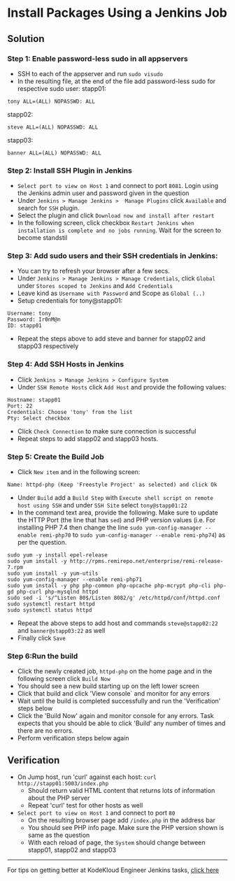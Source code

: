 # Install Packages Using a Jenkins Job
## Solution
### Step 1: Enable password-less sudo in all appservers
* SSH to each of the appserver and run `sudo visudo`
* In the resulting file, at the end of the file add password-less sudo for respective sudo user:
stapp01:
```
tony ALL=(ALL) NOPASSWD: ALL
```
stapp02:
```
steve ALL=(ALL) NOPASSWD: ALL
```
stapp03:
```
banner ALL=(ALL) NOPASSWD: ALL
```
### Step 2: Install SSH Plugin in Jenkins
* `Select port to view on Host 1` and connect to port `8081`. Login using the Jenkins admin user and password given in the question
* Under  `Jenkins > Manage Jenkins >  Manage Plugins` click `Available` and search for `SSH` plugin.
* Select the plugin and click `Download now and install after restart`
* In the following screen, click checkbox `Restart Jenkins when installation is complete and no jobs running`. Wait for the screen to become standstil

### Step 3: Add sudo users and their SSH credentials in Jenkins:
* You can try to refresh your browser after a few secs.
* Under `Jenkins > Manage Jenkins > Manage Credentials`, click `Global` under `Stores scoped to Jenkins` and `Add Credentials`
* Leave kind as `Username with Password` and Scope as `Global (..)`
* Setup credentials for tony@stapp01:
```
Username: tony
Password: Ir0nM@n
ID: stapp01
```
* Repeat the steps above to add steve and banner for stapp02 and stapp03 respectively

### Step 4: Add SSH Hosts in Jenkins
* Click `Jenkins > Manage Jenkins > Configure System`
* Under `SSH Remote Hosts` click `Add Host` and provide the following values:
```
Hostname: stapp01
Port: 22
Credentials: Choose 'tony' from the list
Pty: Select checkbox
```
* Click `Check Connection` to make sure connection is successful
* Repeat steps to add stapp02 and stapp03 hosts.

### Step 5: Create the Build Job
* Click `New item` and in the following screen:
```
Name: httpd-php (Keep 'Freestyle Project' as selected) and click Ok
```
* Under `Build` add a `Build Step` with `Execute shell script on remote host using SSH`
and under `SSH Site` select `tony@stapp01:22`
* In the command text area, provide the following. Make sure to update the HTTP Port (the line that has `sed`) and PHP version values (i.e. For installing PHP 7.4 then change the line `sudo yum-config-manager --enable remi-php70` to `sudo yum-config-manager --enable remi-php74`) as per the question.
```
sudo yum -y install epel-release
sudo yum install -y http://rpms.remirepo.net/enterprise/remi-release-7.rpm
sudo yum install -y yum-utils
sudo yum-config-manager --enable remi-php71
sudo yum install -y php php-common php-opcache php-mcrypt php-cli php-gd php-curl php-mysqlnd httpd
sudo sed -i 's/^Listen 80$/Listen 8082/g' /etc/httpd/conf/httpd.conf
sudo systemctl restart httpd
sudo systemctl status httpd
```
* Repeat the above steps to add host and commands `steve@stapp02:22` and `banner@stapp03:22` as well
* Finally click `Save` 

### Step 6:Run the build
* Click the newly created job, `httpd-php` on the home page and in the following screen click `Build Now`
* You should see a new build starting up on the left lower screen
* Click that build and click 'View console` and monitor for any errors 
* Wait until the build is completed successfully and run the 'Verification' steps below
* Click the 'Build Now' again and monitor console for any errors. Task expects that you should be able to click 'Build' any number of times and there are no errors.
* Perform verification steps below again

## Verification
* On Jump host, run 'curl' against each host: `curl http://stapp01:5003/index.php`
  * Should return valid HTML content that returns lots of information about the PHP server
  * Repeat 'curl' test for other hosts as well
* `Select port to view on Host 1` and connect to port `80`
  * On the resulting browser page add `/index.php` in the address bar
  * You should see PHP info page. Make sure the PHP version shown is same as the question
  * With each reload of page, the `System` should change between stapp01, stapp02 and stapp03

---
For tips on getting better at KodeKloud Engineer Jenkins tasks, [click here](./README.md)
